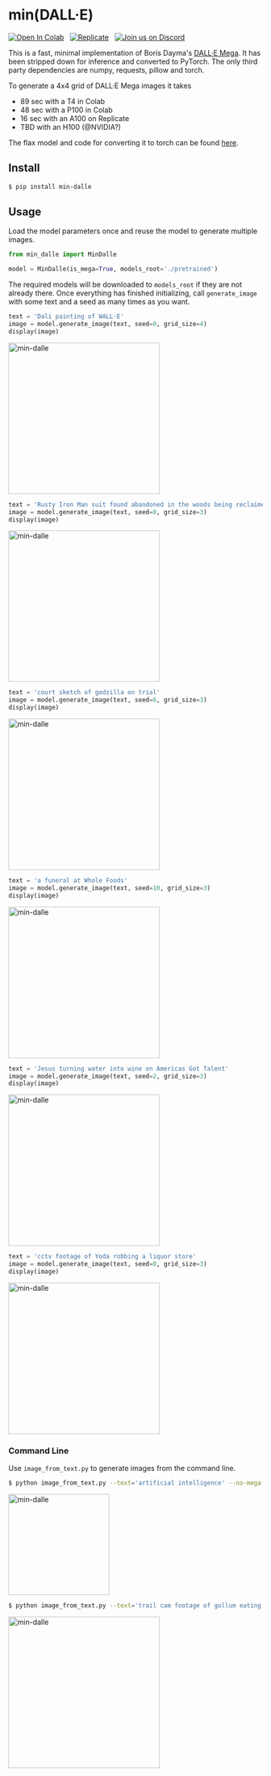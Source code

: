 # min(DALL·E)

[![Open In Colab](https://colab.research.google.com/assets/colab-badge.svg)](https://colab.research.google.com/github/kuprel/min-dalle/blob/main/min_dalle.ipynb)
&nbsp;
[![Replicate](https://replicate.com/kuprel/min-dalle/badge)](https://replicate.com/kuprel/min-dalle)
&nbsp;
[![Join us on Discord](https://img.shields.io/discord/823813159592001537?color=5865F2&logo=discord&logoColor=white)](https://discord.gg/xBPBXfcFHd)

This is a fast, minimal implementation of Boris Dayma's [DALL·E Mega](https://github.com/borisdayma/dalle-mini).  It has been stripped down for inference and converted to PyTorch.  The only third party dependencies are numpy, requests, pillow and torch.

To generate a 4x4 grid of DALL·E Mega images it takes
- 89 sec with a T4 in Colab
- 48 sec with a P100 in Colab
- 16 sec with an A100 on Replicate
- TBD with an H100 (@NVIDIA?)

The flax model and code for converting it to torch can be found [here](https://github.com/kuprel/min-dalle-flax).

## Install

```bash
$ pip install min-dalle
```  

## Usage

Load the model parameters once and reuse the model to generate multiple images.

```python
from min_dalle import MinDalle

model = MinDalle(is_mega=True, models_root='./pretrained')
```

The required models will be downloaded to `models_root` if they are not already there.  Once everything has finished initializing, call `generate_image` with some text and a seed as many times as you want.

```python
text = 'Dali painting of WALL·E'
image = model.generate_image(text, seed=0, grid_size=4)
display(image)
```
<img src="https://github.com/kuprel/min-dalle/raw/main/examples/dali_walle.jpg" alt="min-dalle" width="300"/>

```python
text = 'Rusty Iron Man suit found abandoned in the woods being reclaimed by nature'
image = model.generate_image(text, seed=0, grid_size=3)
display(image)
```
<img src="https://github.com/kuprel/min-dalle/raw/main/examples/ironman.jpg" alt="min-dalle" width="300"/>

```python
text = 'court sketch of godzilla on trial'
image = model.generate_image(text, seed=6, grid_size=3)
display(image)
```
<img src="https://github.com/kuprel/min-dalle/raw/main/examples/godzilla_trial.jpg" alt="min-dalle" width="300"/>

```python
text = 'a funeral at Whole Foods'
image = model.generate_image(text, seed=10, grid_size=3)
display(image)
```
<img src="https://github.com/kuprel/min-dalle/raw/main/examples/funeral.jpg" alt="min-dalle" width="300"/>

```python
text = 'Jesus turning water into wine on Americas Got Talent'
image = model.generate_image(text, seed=2, grid_size=3)
display(image)
```
<img src="https://github.com/kuprel/min-dalle/raw/main/examples/jesus.jpg" alt="min-dalle" width="300"/>

```python
text = 'cctv footage of Yoda robbing a liquor store'
image = model.generate_image(text, seed=0, grid_size=3)
display(image)
```
<img src="https://github.com/kuprel/min-dalle/raw/main/examples/yoda.jpg" alt="min-dalle" width="300"/>


### Command Line

Use `image_from_text.py` to generate images from the command line.

```bash
$ python image_from_text.py --text='artificial intelligence' --no-mega --seed=7
```
<img src="https://github.com/kuprel/min-dalle/raw/main/examples/artificial_intelligence.jpg" alt="min-dalle" width="200"/>

```bash
$ python image_from_text.py --text='trail cam footage of gollum eating watermelon' --mega --seed=1 --grid-size=3
```
<img src="https://github.com/kuprel/min-dalle/raw/main/examples/gollum_trailcam.jpg" alt="min-dalle" width="300"/>

